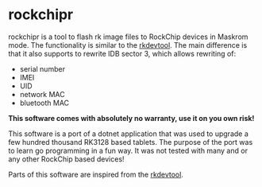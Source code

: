 # rockchipr

rockchipr is a tool to flash rk image files to RockChip devices in Maskrom mode. 
The functionality is similar to the [rkdevtool](https://github.com/rockchip-linux/rkdeveloptool/). 
The main difference is that it  also supports to rewrite IDB sector 3, which allows rewriting of:
* serial number
* IMEI
* UID
* network MAC
* bluetooth MAC


**This software comes with absolutely no warranty, use it on you own risk!** 

This software is a port of a dotnet application that was used to upgrade a few hundred thousand RK3128 based tablets. 
The purpose of the port was to learn go programming in a fun way. It was not tested with many and or any other RockChip based devices!   

Parts of this software are inspired from the [rkdevtool](https://github.com/rockchip-linux/rkdeveloptool/).
